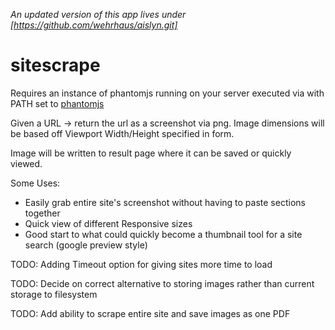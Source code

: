 _An updated version of this app lives under [https://github.com/wehrhaus/aislyn.git]_

sitescrape
==========

Requires an instance of phantomjs running on your server executed via with PATH set to [phantomjs](http://phantomjs.org/)

Given a URL -> return the url as a screenshot via png. Image dimensions will be based off Viewport Width/Height specified in form.

Image will be written to result page where it can be saved or quickly viewed.

Some Uses:

- Easily grab entire site's screenshot without having to paste sections together
- Quick view of different Responsive sizes
- Good start to what could quickly become a thumbnail tool for a site search (google preview style)

TODO: Adding Timeout option for giving sites more time to load

TODO: Decide on correct alternative to storing images rather than current storage to filesystem

TODO: Add ability to scrape entire site and save images as one PDF
